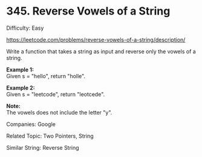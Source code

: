 # 345. Reverse Vowels of a String

Difficulty: Easy

https://leetcode.com/problems/reverse-vowels-of-a-string/description/

Write a function that takes a string as input and reverse only the vowels of a string.

**Example 1:**  
Given s = "hello", return "holle".

**Example 2:**  
Given s = "leetcode", return "leotcede".

**Note:**  
The vowels does not include the letter "y".

Companies: Google

Related Topic: Two Pointers, String

Similar String: Reverse String
